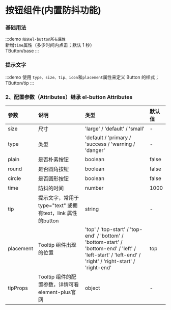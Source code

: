 # 按钮组件(内置防抖功能)

### 基础用法

:::demo `继承el-button所有属性` <br/>新增`time`属性（多少时间内点击；默认 1 秒）<br/>
TButton/base
:::

### 提示文字

:::demo 使用 `type、size、tip、icon`和`placement`属性来定义 Button 的样式；
TButton/tip
:::

### 2、配置参数（Attributes）继承 el-button Attributes

| 参数             | 说明                                             | 类型                            | 默认值  |
| :--------------- | :----------------------------------------------- | :------------------------------ | :------ |
| size             | 尺寸                                             | 'large' / 'default' / 'small'   | - |
| type             | 类型                                             |  'default / 'primary / 'success / 'warning / 'danger' | - |
| plain            | 是否朴素按钮                                     | boolean | false     |
| round            | 是否圆角按钮                                     | boolean | false     |
| circle           | 是否圆形按钮                                     | boolean | false     | 无        |
| time             | 防抖的时间                                       | number | 1000        |
| tip             | 提示文字，常用于type="text" 或拥有text，link 属性的button       | string | -        |
| placement         | Tooltip 组件出现的位置                           | 'top' / 'top-start' / 'top-end' / 'bottom' / 'bottom-start' / 'bottom-end' / 'left' / 'left-start' / 'left-end' / 'right' / 'right-start' / 'right-end' | top        |
| tipProps         | Tooltip 组件的配置参数，详情可看 element-plus官网                | object | -        |

